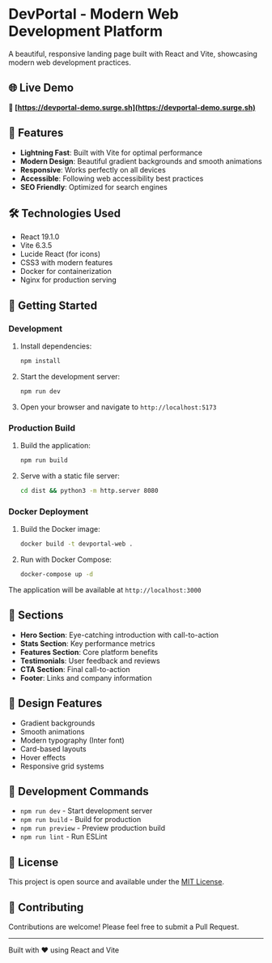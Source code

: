 # DevPortal - Modern Web Development Platform

A beautiful, responsive landing page built with React and Vite, showcasing modern web development practices.

## 🌐 Live Demo
**🚀 [https://devportal-demo.surge.sh](https://devportal-demo.surge.sh)**

## 🚀 Features

- **Lightning Fast**: Built with Vite for optimal performance
- **Modern Design**: Beautiful gradient backgrounds and smooth animations
- **Responsive**: Works perfectly on all devices
- **Accessible**: Following web accessibility best practices
- **SEO Friendly**: Optimized for search engines

## 🛠️ Technologies Used

- React 19.1.0
- Vite 6.3.5
- Lucide React (for icons)
- CSS3 with modern features
- Docker for containerization
- Nginx for production serving

## 🚀 Getting Started

### Development

1. Install dependencies:
   ```bash
   npm install
   ```

2. Start the development server:
   ```bash
   npm run dev
   ```

3. Open your browser and navigate to `http://localhost:5173`

### Production Build

1. Build the application:
   ```bash
   npm run build
   ```

2. Serve with a static file server:
   ```bash
   cd dist && python3 -m http.server 8080
   ```

### Docker Deployment

1. Build the Docker image:
   ```bash
   docker build -t devportal-web .
   ```

2. Run with Docker Compose:
   ```bash
   docker-compose up -d
   ```

The application will be available at `http://localhost:3000`

## 📱 Sections

- **Hero Section**: Eye-catching introduction with call-to-action
- **Stats Section**: Key performance metrics
- **Features Section**: Core platform benefits
- **Testimonials**: User feedback and reviews
- **CTA Section**: Final call-to-action
- **Footer**: Links and company information

## 🎨 Design Features

- Gradient backgrounds
- Smooth animations
- Modern typography (Inter font)
- Card-based layouts
- Hover effects
- Responsive grid systems

## 🔧 Development Commands

- `npm run dev` - Start development server
- `npm run build` - Build for production
- `npm run preview` - Preview production build
- `npm run lint` - Run ESLint

## 📄 License

This project is open source and available under the [MIT License](LICENSE).

## 🤝 Contributing

Contributions are welcome! Please feel free to submit a Pull Request.

---

Built with ❤️ using React and Vite